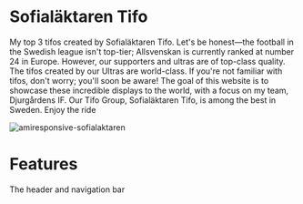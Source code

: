# Sofialäktaren Tifo
My top 3 tifos created by Sofialäktaren Tifo.
Let's be honest—the football in the Swedish league isn't top-tier; Allsvenskan is currently ranked at number 24 in Europe. However, our supporters and ultras are of top-class quality. The tifos created by our Ultras are world-class. If you're not familiar with tifos, don't worry; you'll soon be aware! The goal of this website is to showcase these incredible displays to the world, with a focus on my team, Djurgårdens IF. Our Tifo Group, Sofialäktaren Tifo, is among the best in Sweden. Enjoy the ride 

![amiresponsive-sofialaktaren](https://github.com/JorgenDIF/sofiatlaktarentifo/assets/2896159/28d5df89-8fdb-4a3d-9186-638397d52c14)

# Features

The header and navigation bar
